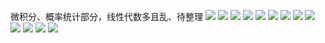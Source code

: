 微积分、概率统计部分，线性代数多且乱、待整理
![](/数学/1.jpg)
![](/数学/2.jpg)
![](/数学/3.jpg)
![](/数学/4.jpg)
![](/数学/5.jpg)
![](/数学/6.jpg)
![](/数学/7.jpg)
![](/数学/8.jpg)
![](/数学/9.jpg)
![](/数学/10.jpg)
![](/数学/11.jpg)
![](/数学/12.jpg)
![](/数学/13.jpg)